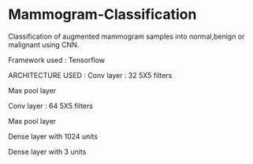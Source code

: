 # Mammogram-Classification
Classification of augmented mammogram samples into normal,benign or malignant using CNN. 

Framework used : Tensorflow

ARCHITECTURE USED :
  Conv layer : 32 5X5 filters
  
  Max pool layer
  
  Conv layer : 64 5X5 filters
  
  Max pool layer
  
  Dense layer with 1024 units
  
  Dense layer with 3 units


